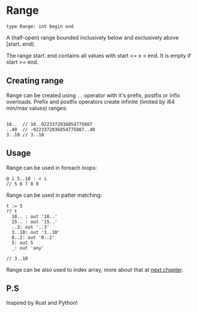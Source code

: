 # Range

```zh
type Range: int begin end
```

A (half-open) range bounded inclusively below and exclusively above [start..end).

The range start..end contains all values with start <= x < end. It is empty if start >= end.

## Creating range

Range can be created using `..` operator with it's prefix, postfix or infix overloads. Prefix and postfix operators create infinite (limited by i64 min/max values) ranges:

```zh

10..  // 10..9223372036854775807
..40  // -9223372036854775807..40
3..10 // 3..10

```

## Usage

Range can be used in foreach loops:

```zh
@ i 5..10 : < i
// 5 6 7 8 9
```

Range can be used in patter matching:

```zh
t := 5
?? t
  10.. : out '10..'
  15.. : out '15..'
  ..3: out '..3'
  3..10: out '3..10'
  0..2: out '0..2'
  5: out 5
  _: out 'any'

// 3..10
```

Range can be also used to index array, more about that at [next chapter](https://wgmlgz.github.io/zhaba/?page=docs&chapter=15).

## P.S

Inspired by Rust and Python!

